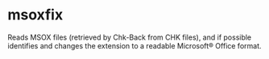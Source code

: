 # msoxfix
Reads MSOX files (retrieved by Chk-Back from CHK files), and if possible identifies and changes the extension to a readable Microsoft® Office format.
